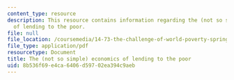 ```yaml
---
content_type: resource
description: This resource contains information regarding the (not so simple) economics
  of lending to the poor.
file: null
file_location: /coursemedia/14-73-the-challenge-of-world-poverty-spring-2011/8b536f69e4ca6406d59702ea394c9aeb_MIT14_73S11_Lec17_slides.pdf
file_type: application/pdf
resourcetype: Document
title: The (not so simple) economics of lending to the poor
uid: 8b536f69-e4ca-6406-d597-02ea394c9aeb
---
```


